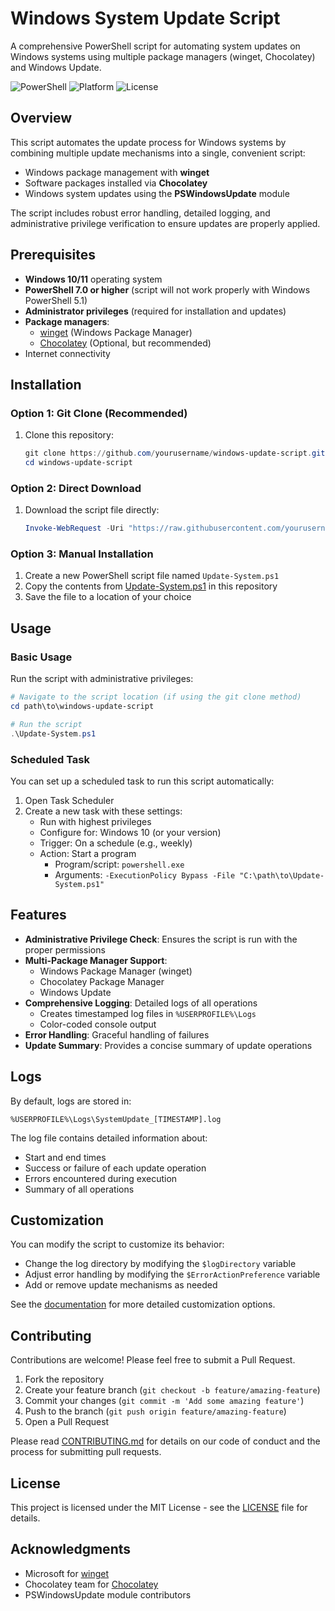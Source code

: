 # Windows System Update Script

A comprehensive PowerShell script for automating system updates on Windows systems using multiple package managers (winget, Chocolatey) and Windows Update.

![PowerShell](https://img.shields.io/badge/PowerShell-7+-blue.svg)
![Platform](https://img.shields.io/badge/Platform-Windows-blue.svg)
![License](https://img.shields.io/badge/License-MIT-green.svg)

## Overview

This script automates the update process for Windows systems by combining multiple update mechanisms into a single, convenient script:

- Windows package management with **winget**
- Software packages installed via **Chocolatey**
- Windows system updates using the **PSWindowsUpdate** module

The script includes robust error handling, detailed logging, and administrative privilege verification to ensure updates are properly applied.

## Prerequisites

- **Windows 10/11** operating system
- **PowerShell 7.0 or higher** (script will not work properly with Windows PowerShell 5.1)
- **Administrator privileges** (required for installation and updates)
- **Package managers**:
  - [winget](https://github.com/microsoft/winget-cli) (Windows Package Manager)
  - [Chocolatey](https://chocolatey.org/install) (Optional, but recommended)
- Internet connectivity

## Installation

### Option 1: Git Clone (Recommended)

1. Clone this repository:
   ```powershell
   git clone https://github.com/yourusername/windows-update-script.git
   cd windows-update-script
   ```

### Option 2: Direct Download

1. Download the script file directly:
   ```powershell
   Invoke-WebRequest -Uri "https://raw.githubusercontent.com/yourusername/windows-update-script/main/Update-System.ps1" -OutFile "$env:USERPROFILE\Update-System.ps1"
   ```

### Option 3: Manual Installation

1. Create a new PowerShell script file named `Update-System.ps1`
2. Copy the contents from [Update-System.ps1](./Update-System.ps1) in this repository
3. Save the file to a location of your choice

## Usage

### Basic Usage

Run the script with administrative privileges:

```powershell
# Navigate to the script location (if using the git clone method)
cd path\to\windows-update-script

# Run the script
.\Update-System.ps1
```

### Scheduled Task

You can set up a scheduled task to run this script automatically:

1. Open Task Scheduler
2. Create a new task with these settings:
   - Run with highest privileges
   - Configure for: Windows 10 (or your version)
   - Trigger: On a schedule (e.g., weekly)
   - Action: Start a program
     - Program/script: `powershell.exe`
     - Arguments: `-ExecutionPolicy Bypass -File "C:\path\to\Update-System.ps1"`

## Features

- **Administrative Privilege Check**: Ensures the script is run with the proper permissions
- **Multi-Package Manager Support**:
  - Windows Package Manager (winget)
  - Chocolatey Package Manager
  - Windows Update
- **Comprehensive Logging**: Detailed logs of all operations
  - Creates timestamped log files in `%USERPROFILE%\Logs`
  - Color-coded console output
- **Error Handling**: Graceful handling of failures
- **Update Summary**: Provides a concise summary of update operations

## Logs

By default, logs are stored in:
```
%USERPROFILE%\Logs\SystemUpdate_[TIMESTAMP].log
```

The log file contains detailed information about:
- Start and end times
- Success or failure of each update operation
- Errors encountered during execution
- Summary of all operations

## Customization

You can modify the script to customize its behavior:

- Change the log directory by modifying the `$logDirectory` variable
- Adjust error handling by modifying the `$ErrorActionPreference` variable
- Add or remove update mechanisms as needed

See the [documentation](./docs/configuration.md) for more detailed customization options.

## Contributing

Contributions are welcome! Please feel free to submit a Pull Request.

1. Fork the repository
2. Create your feature branch (`git checkout -b feature/amazing-feature`)
3. Commit your changes (`git commit -m 'Add some amazing feature'`)
4. Push to the branch (`git push origin feature/amazing-feature`)
5. Open a Pull Request

Please read [CONTRIBUTING.md](./docs/CONTRIBUTING.md) for details on our code of conduct and the process for submitting pull requests.

## License

This project is licensed under the MIT License - see the [LICENSE](LICENSE) file for details.

## Acknowledgments

- Microsoft for [winget](https://github.com/microsoft/winget-cli)
- Chocolatey team for [Chocolatey](https://chocolatey.org/)
- PSWindowsUpdate module contributors

